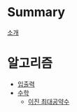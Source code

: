 # Summary

[소개](README.md)

# 알고리즘

- [입출력](io/io.md)
- [수학](math/README.md)
  - [이진 최대공약수](math/binary_gcd.md)
